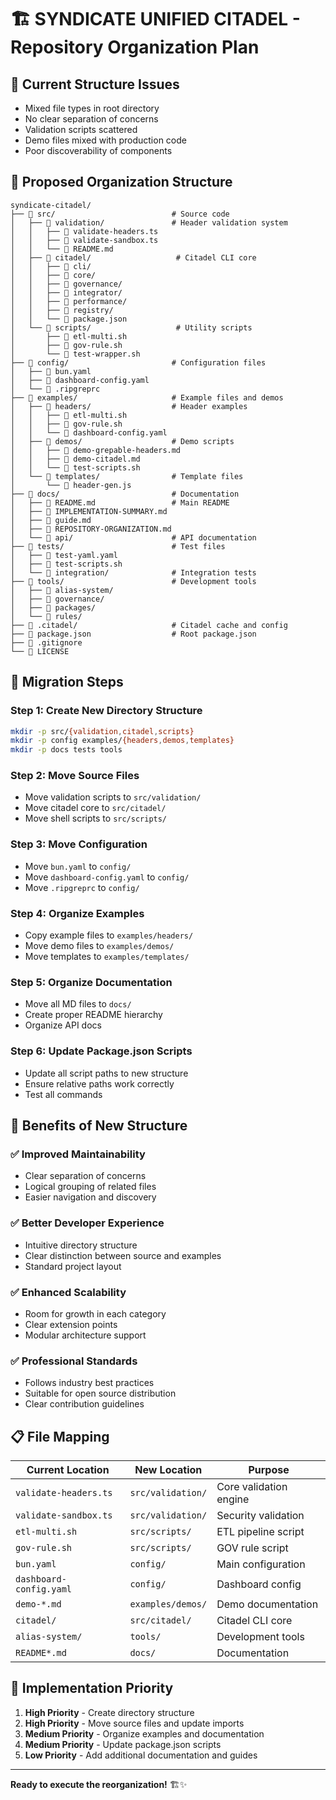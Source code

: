 # 🏗️ **SYNDICATE UNIFIED CITADEL - Repository Organization Plan**

## 📁 **Current Structure Issues**
- Mixed file types in root directory
- No clear separation of concerns
- Validation scripts scattered
- Demo files mixed with production code
- Poor discoverability of components

## 🎯 **Proposed Organization Structure**

```
syndicate-citadel/
├── 📁 src/                          # Source code
│   ├── 📁 validation/               # Header validation system
│   │   ├── 📄 validate-headers.ts
│   │   ├── 📄 validate-sandbox.ts
│   │   └── 📄 README.md
│   ├── 📁 citadel/                   # Citadel CLI core
│   │   ├── 📁 cli/
│   │   ├── 📁 core/
│   │   ├── 📁 governance/
│   │   ├── 📁 integrator/
│   │   ├── 📁 performance/
│   │   ├── 📁 registry/
│   │   └── 📄 package.json
│   └── 📁 scripts/                   # Utility scripts
│       ├── 📄 etl-multi.sh
│       ├── 📄 gov-rule.sh
│       └── 📄 test-wrapper.sh
├── 📁 config/                       # Configuration files
│   ├── 📄 bun.yaml
│   ├── 📄 dashboard-config.yaml
│   └── 📄 .ripgreprc
├── 📁 examples/                     # Example files and demos
│   ├── 📁 headers/                  # Header examples
│   │   ├── 📄 etl-multi.sh
│   │   ├── 📄 gov-rule.sh
│   │   └── 📄 dashboard-config.yaml
│   ├── 📁 demos/                    # Demo scripts
│   │   ├── 📄 demo-grepable-headers.md
│   │   ├── 📄 demo-citadel.md
│   │   └── 📄 test-scripts.sh
│   └── 📁 templates/                # Template files
│       └── 📄 header-gen.js
├── 📁 docs/                         # Documentation
│   ├── 📄 README.md                 # Main README
│   ├── 📄 IMPLEMENTATION-SUMMARY.md
│   ├── 📄 guide.md
│   ├── 📄 REPOSITORY-ORGANIZATION.md
│   └── 📁 api/                      # API documentation
├── 📁 tests/                        # Test files
│   ├── 📄 test-yaml.yaml
│   ├── 📄 test-scripts.sh
│   └── 📁 integration/              # Integration tests
├── 📁 tools/                        # Development tools
│   ├── 📁 alias-system/
│   ├── 📁 governance/
│   ├── 📁 packages/
│   └── 📁 rules/
├── 📁 .citadel/                     # Citadel cache and config
├── 📄 package.json                  # Root package.json
├── 📄 .gitignore
└── 📄 LICENSE
```

## 🔄 **Migration Steps**

### **Step 1: Create New Directory Structure**
```bash
mkdir -p src/{validation,citadel,scripts}
mkdir -p config examples/{headers,demos,templates}
mkdir -p docs tests tools
```

### **Step 2: Move Source Files**
- Move validation scripts to `src/validation/`
- Move citadel core to `src/citadel/`
- Move shell scripts to `src/scripts/`

### **Step 3: Move Configuration**
- Move `bun.yaml` to `config/`
- Move `dashboard-config.yaml` to `config/`
- Move `.ripgreprc` to `config/`

### **Step 4: Organize Examples**
- Copy example files to `examples/headers/`
- Move demo files to `examples/demos/`
- Move templates to `examples/templates/`

### **Step 5: Organize Documentation**
- Move all MD files to `docs/`
- Create proper README hierarchy
- Organize API docs

### **Step 6: Update Package.json Scripts**
- Update all script paths to new structure
- Ensure relative paths work correctly
- Test all commands

## 🎯 **Benefits of New Structure**

### **✅ Improved Maintainability**
- Clear separation of concerns
- Logical grouping of related files
- Easier navigation and discovery

### **✅ Better Developer Experience**
- Intuitive directory structure
- Clear distinction between source and examples
- Standard project layout

### **✅ Enhanced Scalability**
- Room for growth in each category
- Clear extension points
- Modular architecture support

### **✅ Professional Standards**
- Follows industry best practices
- Suitable for open source distribution
- Clear contribution guidelines

## 📋 **File Mapping**

| **Current Location** | **New Location** | **Purpose** |
|---------------------|------------------|-------------|
| `validate-headers.ts` | `src/validation/` | Core validation engine |
| `validate-sandbox.ts` | `src/validation/` | Security validation |
| `etl-multi.sh` | `src/scripts/` | ETL pipeline script |
| `gov-rule.sh` | `src/scripts/` | GOV rule script |
| `bun.yaml` | `config/` | Main configuration |
| `dashboard-config.yaml` | `config/` | Dashboard config |
| `demo-*.md` | `examples/demos/` | Demo documentation |
| `citadel/` | `src/citadel/` | Citadel CLI core |
| `alias-system/` | `tools/` | Development tools |
| `README*.md` | `docs/` | Documentation |

## 🚀 **Implementation Priority**

1. **High Priority** - Create directory structure
2. **High Priority** - Move source files and update imports
3. **Medium Priority** - Organize examples and documentation
4. **Medium Priority** - Update package.json scripts
5. **Low Priority** - Add additional documentation and guides

---

**Ready to execute the reorganization!** 🏗️✨
